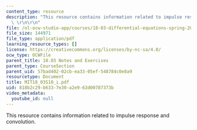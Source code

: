 ```yaml
---
content_type: resource
description: "This resource contains information related to impulse response and convolution.\
  \ \r\n\r\n"
file: /ol-ocw-studio-app/courses/18-03-differential-equations-spring-2010/818b2c29b6337e30a2e963d00787373b_MIT18_03S10_i.pdf
file_size: 144971
file_type: application/pdf
learning_resource_types: []
license: https://creativecommons.org/licenses/by-nc-sa/4.0/
ocw_type: OCWFile
parent_title: 18.03 Notes and Exercises
parent_type: CourseSection
parent_uid: 57bad402-02cb-ea33-05ef-548784c0e8a9
resourcetype: Document
title: MIT18_03S10_i.pdf
uid: 818b2c29-b633-7e30-a2e9-63d00787373b
video_metadata:
  youtube_id: null
---
```

This resource contains information related to impulse response and convolution. 

